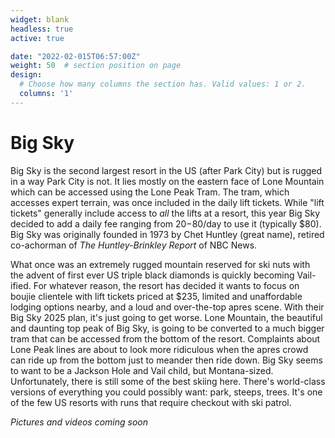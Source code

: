 ```yaml
---
widget: blank
headless: true
active: true

date: "2022-02-015T06:57:00Z"
weight: 50  # section position on page
design:
  # Choose how many columns the section has. Valid values: 1 or 2.
  columns: '1'
---
```


# Big Sky
Big Sky is the second largest resort in the US (after Park City) but is rugged in a way Park City is not. It lies mostly on the eastern face of Lone Mountain which can be accessed using the Lone Peak Tram. The tram, which accesses expert terrain, was once included in the daily lift tickets. While "lift tickets" generally include access to *all* the lifts at a resort, this year Big Sky decided to add a daily fee ranging from $20-$80/day to use it (typically $80). Big Sky was originally founded in 1973 by Chet Huntley (great name), retired co-achorman of *The Huntley-Brinkley Report* of NBC News. 

What once was an extremely rugged mountain reserved for ski nuts with the advent of first ever US triple black diamonds is quickly becoming Vail-ified. For whatever reason, the resort has decided it wants to focus on boujie clientele with lift tickets priced at $235, limited and unaffordable lodging options nearby, and a loud and over-the-top apres scene. With their Big Sky 2025 plan, it's just going to get worse. Lone Mountain, the beautiful and daunting top peak of Big Sky, is going to be converted to a much bigger tram that can be accessed from the bottom of the resort. Complaints about Lone Peak lines are about to look more ridiculous when the apres crowd can ride up from the bottom just to meander then ride down. Big Sky seems to want to be a Jackson Hole and Vail child, but Montana-sized. Unfortunately, there is still some of the best skiing here. There's world-class versions of everything you could possibly want: park, steeps, trees. It's one of the few US resorts with runs that require checkout with ski patrol. 


*Pictures and videos coming soon*


